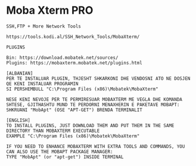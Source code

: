 # Moba Xterm PRO

    SSH,FTP + More Network Tools

    https://tools.kodi.al/SSH_Network_Tools/MobaXterm/
    
    PLUGINS
    
    Bin: https://download.mobatek.net/sources/
    Plugins: https://mobaxterm.mobatek.net/plugins.html

    [ALBANIAN]
    PER TE INSTALUAR PLUGIN, THJESHT SHKARKONI DHE VENDOSNI ATO NE DOSJEN QE KENI INSTALUAR PROGRAMIN
    SI PERSHEMBULL "C:\Program Files (x86)\Mobatek\MobaXterm"

    NESE KENI NEVOJE PER TE PERMIRESUAR MOBAXTERM ME VEGLA DHE KOMANDA SHTESE, GJITHASHTU MUND TE PERDORNI MENAXHERIN E PAKETAVE MOBAPT:
    SHKRUANI "MobApt" (OSE "APT-GET") BRENDA TERMINALIT

    [ENGLISH]
    TO INSTALL PLUGINS, JUST DOWNLOAD THEM AND PUT THEM IN THE SAME DIRECTORY THAN MOBAXTERM EXECUTABLE
    EXAMPLE "C:\Program Files (x86)\Mobatek\MobaXterm"

    IF YOU NEED TO ENHANCE MOBAXTERM WITH EXTRA TOOLS AND COMMANDS, YOU CAN ALSO USE THE MOBAPT PACKAGE MANAGER:
    TYPE "MobApt" (or "apt-get") INSIDE TERMINAL
    
